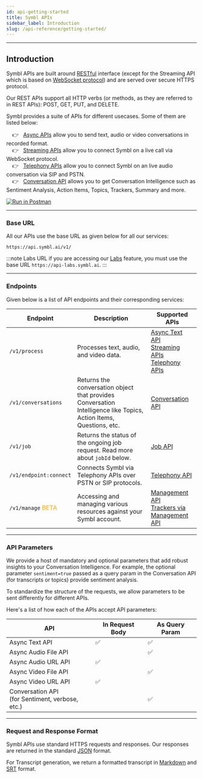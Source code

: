 ```yaml
---
id: api-getting-started
title: Symbl APIs
sidebar_label: Introduction
slug: /api-reference/getting-started/
---
```

---
 
## Introduction
Symbl APIs are built around [RESTful](http://en.wikipedia.org/wiki/Representational_State_Transfer) interface (except for the Streaming API which is based on [WebSocket protocol](/docs/concepts/websockets)) and are served over secure HTTPS protocol. 
 
Our REST APIs support all HTTP verbs (or methods, as they are referred to in REST APIs): POST, GET, PUT, and DELETE.
 
Symbl provides a suite of APIs for different usecases. Some of them are listed below: <br/>
 
&nbsp; &nbsp; 👉 &nbsp; [Async APIs](/docs/async-api/introduction) allow you to send text, audio or video conversations in recorded format. <br/>
&nbsp; &nbsp; 👉 &nbsp; [Streaming APIs](/docs/streamingapi/introduction) allow you to connect Symbl on a live call via WebSocket protocol.<br/>
&nbsp; &nbsp; 👉 &nbsp; [Telephony APIs](/docs/telephony/introduction) allow you to connect Symbl on an live audio conversation via SIP and PSTN.<br/>
&nbsp; &nbsp; 👉 &nbsp; [Conversation API](/docs/conversation-api/introduction) allows you to get Conversation Intelligence such as Sentiment Analysis, Action Items, Topics, Trackers, Summary and more. <br/>
 
 
[![Run in Postman](https://run.pstmn.io/button.svg)](https://god.gw.postman.com/run-collection/13497402-108cafc3-da45-4b00-97fe-4819894f58bb?action=collection%2Ffork&collection-url=entityId%3D13497402-108cafc3-da45-4b00-97fe-4819894f58bb%26entityType%3Dcollection%26workspaceId%3D5f563cfe-42ef-4344-a98a-eae13183fb7c)
 
---
### Base URL
All our APIs use the base URL as given below for all our services:
 
```shell
https://api.symbl.ai/v1/
```
 
:::note Labs URL
if you are accessing our [Labs](/docs/labs) feature, you must use the base URL `https://api-labs.symbl.ai`.
:::
 
---
### Endpoints
 
Given below is a list of API endpoints and their corresponding services:
 
| Endpoint  | Description | Supported APIs |
---------- | ------- |  ----- |
`/v1/process` | Processes text, audio, and video data.  | [Async Text API](/docs/async-api/reference/reference) <br/> [Streaming APIs](/docs/streamingapi/introduction) <br/> [Telephony APIs](/docs/telephony/introduction)
`/v1/conversations` | Returns the conversation object that provides Conversation Intelligence like Topics, Action Items, Questions, etc. | [Conversation API](/docs/conversation-api/introduction)
`/v1/job` | Returns the status of the ongoing job request. Read more about `jobId` below. | [Job API](/docs/async-api/overview/jobs-api)
`/v1/endpoint:connect` | Connects Symbl via Telephony APIs over PSTN or SIP protocols. | [Telephony API](/docs/telephony-api/api-reference#endpoint)
`/v1/manage`  <font color="orange"> BETA</font> | Accessing and managing various resources against your Symbl account. | [Management API](/docs/management-api/introduction) <br/> [Trackers via Management API](/docs/management-api/trackers/overview)
 
---
### API Parameters
 
We provide a host of mandatory and optional parameters that add robust insights to your Conversation Intelligence. For example, the optional parameter `sentiment=true` passed as a query param in the Conversation API (for transcripts or topics) provide sentiment analysis.
 
To standardize the structure of the requests, we allow parameters to be sent differently for different APIs.
 
Here's a list of how each of the APIs accept API parameters:
 
| API  | In Request Body | As Query Param |
---------- | ------- | ----- |
Async Text API | ✅ | ✅
Async Audio File API | | ✅
Async Audio URL API | ✅ |
Async Video File API | | ✅
Async Video URL API | ✅ | |
Conversation API <br/>(for Sentiment, verbose, etc.) | | ✅
 
---
### Request and Response Format
 
Symbl APIs use standard HTTPS requests and responses. Our responses are returned in the standard [JSON](https://www.json.org/json-en.html) format.
 
For Transcript generation, we return a formatted transcript in [Markdown](/docs/conversation-api/transcript/#create-transcript-in-markdown) and [SRT](/docs/conversation-api/transcript/#create-transcript-in-srt) format.

 

